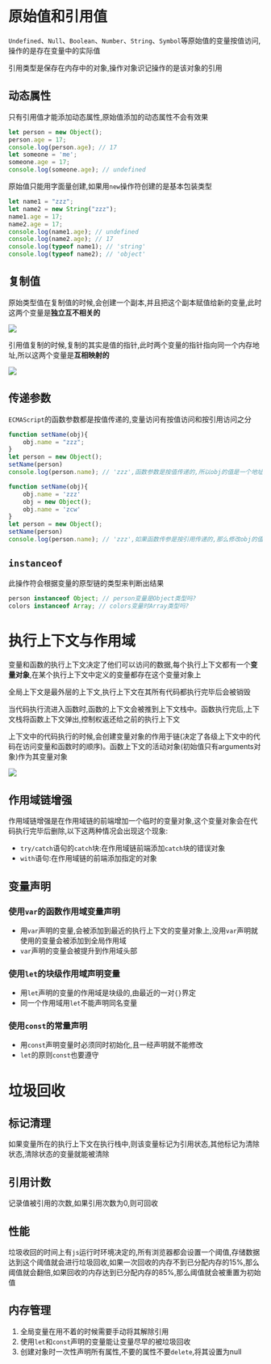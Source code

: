# 原始值和引用值

`Undefined`、`Null`、`Boolean`、`Number`、`String`、`Symbol`等原始值的变量按值访问,操作的是存在变量中的实际值

引用类型是保存在内存中的对象,操作对象识记操作的是该对象的引用

## 动态属性

只有引用值才能添加动态属性,原始值添加的动态属性不会有效果

```js
let person = new Object();
person.age = 17;
console.log(person.age); // 17
let someone = 'me';
someone.age = 17;
console.log(someone.age); // undefined
```

原始值只能用字面量创建,如果用`new`操作符创建的是基本包装类型

```js
let name1 = "zzz";
let name2 = new String("zzz");
name1.age = 17;
name2.age = 17;
console.log(name1.age); // undefined
console.log(name2.age); // 17
console.log(typeof name1); // 'string'
console.log(typeof name2); // 'object'
```

## 复制值

原始类型值在复制值的时候,会创建一个副本,并且把这个副本赋值给新的变量,此时这两个变量是**独立互不相关的**

![](E:\note\front-end\images\原始值复制.png)

引用值复制的时候,复制的其实是值的指针,此时两个变量的指针指向同一个内存地址,所以这两个变量是**互相映射的**

![](E:\note\front-end\images\引用值复制.png)

## 传递参数

`ECMAScript`的函数参数都是按值传递的,变量访问有按值访问和按引用访问之分

```js
function setName(obj){
	obj.name = "zzz";
}
let person = new Object();
setName(person)
console.log(person.name); // 'zzz',函数参数是按值传递的,所以obj的值是一个地址的复制值,但是修改和访问引用变量时是按引用访问的,所以修改后还是会映射到原有值
```

```js
function setName(obj){
	obj.name = 'zzz'
	obj = new Object();
	obj.name = 'zcw'
}
let person = new Object();
setName(person)
console.log(person.name); // 'zzz',如果函数传参是按引用传递的,那么修改obj的值时,会映射到变量person的值,但实际没有影响,所以函数传参是按值传递的
```

## `instanceof`

此操作符会根据变量的原型链的类型来判断出结果

```js
person instanceof Object; // person变量是Object类型吗?
colors instanceof Array; // colors变量时Array类型吗?
```

# 执行上下文与作用域

变量和函数的执行上下文决定了他们可以访问的数据,每个执行上下文都有一个**变量对象**,在某个执行上下文中定义的变量都存在这个变量对象上

全局上下文是最外层的上下文,执行上下文在其所有代码都执行完毕后会被销毁

当代码执行流进入函数时,函数的上下文会被推到上下文栈中。函数执行完后,上下文栈将函数上下文弹出,控制权返还给之前的执行上下文

上下文中的代码执行的时候,会创建变量对象的作用于链(决定了各级上下文中的代码在访问变量和函数时的顺序)。函数上下文的活动对象(初始值只有arguments对象)作为其变量对象

![](E:\note\front-end\images\执行环境和作用域.png)

## 作用域链增强

作用域链增强是在作用域链的前端增加一个临时的变量对象,这个变量对象会在代码执行完毕后删除,以下这两种情况会出现这个现象:

- `try/catch`语句的`catch`块:在作用域链前端添加`catch`块的错误对象
- `with`语句:在作用域链的前端添加指定的对象

## 变量声明

### 使用`var`的函数作用域变量声明

- 用`var`声明的变量,会被添加到最近的执行上下文的变量对象上,没用`var`声明就使用的变量会被添加到全局作用域
- `var`声明的变量会被提升到作用域头部

### 使用`let`的块级作用域声明变量

- 用`let`声明的变量的作用域是块级的,由最近的一对`{}`界定
- 同一个作用域用`let`不能声明同名变量

### 使用`const`的常量声明

- 用`const`声明变量时必须同时初始化,且一经声明就不能修改
- `let`的原则`const`也要遵守

# 垃圾回收

## 标记清理

如果变量所在的执行上下文在执行栈中,则该变量标记为引用状态,其他标记为清除状态,清除状态的变量就能被清除

## 引用计数

记录值被引用的次数,如果引用次数为0,则可回收

## 性能

垃圾收回的时间上有`js`运行时环境决定的,所有浏览器都会设置一个阈值,存储数据达到这个阈值就会进行垃圾回收,如果一次回收的内存不到已分配内存的15%,那么阈值就会翻倍,如果回收的内存达到已分配内存的85%,那么阈值就会被重置为初始值

## 内存管理

1. 全局变量在用不着的时候需要手动将其解除引用
2. 使用`let`和`const`声明的变量能让变量尽早的被垃圾回收
3. 创建对象时一次性声明所有属性,不要的属性不要`delete`,将其设置为null



